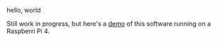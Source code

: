 hello, world

Still work in progress, but here's a [demo](https://www.youtube.com/watch?v=lbTNvJyJkYg) of this software running on a Raspberri Pi 4.
